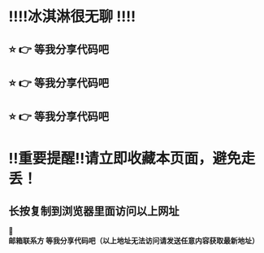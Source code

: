 
:bangbang::bangbang:冰淇淋很无聊 :bangbang::bangbang:
==
:star: :point_right: 等我分享代码吧
------
:star: :point_right: 等我分享代码吧
------
:star: :point_right: 等我分享代码吧
------
:bangbang:重要提醒:bangbang:请立即收藏本页面，避免走丢！
==

长按复制到浏览器里面访问以上网址
-

:e-mail: __邮箱联系方 等我分享代码吧（以上地址无法访问请发送任意内容获取最新地址）__

